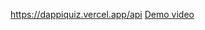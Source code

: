 https://dappiquiz.vercel.app/api
[Demo video](https://github.com/artemvolkov1/farcaster-vercel-quiz/raw/master/demo.mkv)

